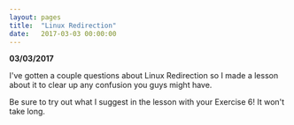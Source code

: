 ```yaml
---
layout: pages
title:  "Linux Redirection"
date:   2017-03-03 00:00:00
---
```


**03/03/2017**

I've gotten a couple questions about Linux Redirection so I made a lesson about it to clear up any confusion you guys might have.

Be sure to try out what I suggest in the lesson with your Exercise 6! It won't take long.
